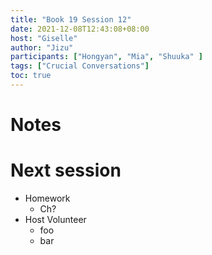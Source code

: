 ```yaml
---
title: "Book 19 Session 12"
date: 2021-12-08T12:43:08+08:00
host: "Giselle"
author: "Jizu"
participants: ["Hongyan", "Mia", "Shuuka" ]
tags: ["Crucial Conversations"]
toc: true
---
```


# Notes


# Next session

- Homework
  - Ch?
- Host Volunteer
  - foo
  - bar
